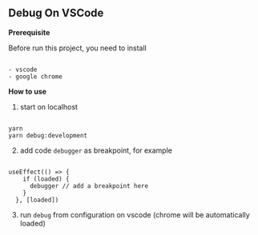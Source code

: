 ## Debug On VSCode

**Prerequisite**

Before run this project, you need to install

```

- vscode
- google chrome

```

**How to use**

1. start on localhost

```

yarn
yarn debug:development

```

2. add code `debugger` as breakpoint, for example

```

useEffect(() => {
    if (loaded) {
      debugger // add a breakpoint here
    }
  }, [loaded])

```

3. run `debug` from configuration on vscode (chrome will be automatically loaded)
